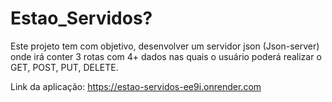 # Estao_Servidos?
Este projeto tem com objetivo, desenvolver um servidor json (Json-server) onde irá conter 3 rotas com 4+ dados nas quais o usuário poderá realizar o GET, POST, PUT, DELETE.


Link da aplicação:    https://estao-servidos-ee9i.onrender.com
